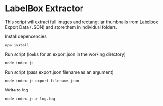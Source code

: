 # LabelBox Extractor

This script will extract full images and rectangular thumbnails from [Labelbox](https://labelbox.com/) Export Data (JSON) and store them in individual folders.

Install dependencies

    npm install

Run script (looks for an export.json in the working directory)

    node index.js 
    
Run script (pass export.json filename as an argument)    

    node index.js export-filename.json

Write to log

    node index.js > log.log